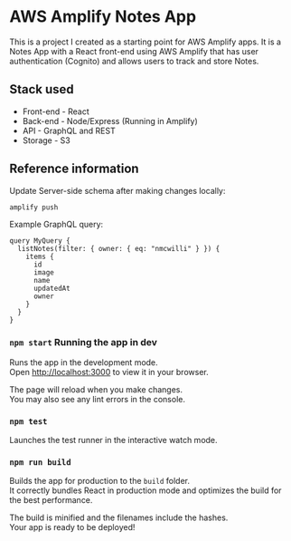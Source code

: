 # AWS Amplify Notes App

This is a project I created as a starting point for AWS Amplify apps. It is a Notes App with a React front-end using AWS Amplify that has user authentication (Cognito) and allows users to track and store Notes. 

## Stack used
- Front-end - React
- Back-end - Node/Express (Running in Amplify)
- API - GraphQL and REST
- Storage - S3

## Reference information

Update Server-side schema after making changes locally: 
```
amplify push
```

Example GraphQL query: 
```
query MyQuery { 
  listNotes(filter: { owner: { eq: "nmcwilli" } }) { 
    items { 
      id 
      image 
      name 
      updatedAt 
      owner 
    } 
  } 
}
```

### `npm start` Running the app in dev

Runs the app in the development mode.\
Open [http://localhost:3000](http://localhost:3000) to view it in your browser.

The page will reload when you make changes.\
You may also see any lint errors in the console.

### `npm test`

Launches the test runner in the interactive watch mode.

### `npm run build`

Builds the app for production to the `build` folder.\
It correctly bundles React in production mode and optimizes the build for the best performance.

The build is minified and the filenames include the hashes.\
Your app is ready to be deployed!